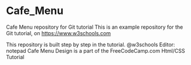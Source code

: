 # Cafe_Menu

Cafe Menu repository for Git tutorial
This is an example repository for the Git tutorial, on https://www.w3schools.com

This repository is built step by step in the tutorial. @w3schools
Editor: notepad
Cafe Menu Design is a part of the FreeCodeCamp.com Html/CSS Tutorial

